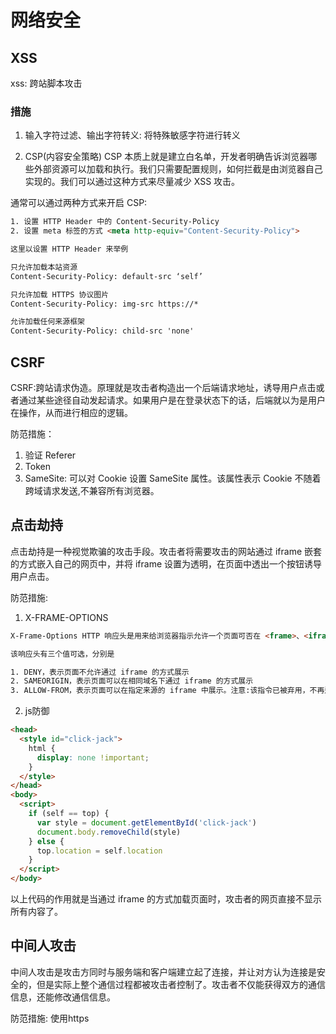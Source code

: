 # 网络安全

## XSS

xss: 跨站脚本攻击

### 措施

1. 输入字符过滤、输出字符转义: 将特殊敏感字符进行转义

2. CSP(内容安全策略)
CSP 本质上就是建立白名单，开发者明确告诉浏览器哪些外部资源可以加载和执行。我们只需要配置规则，如何拦截是由浏览器自己实现的。我们可以通过这种方式来尽量减少 XSS 攻击。

通常可以通过两种方式来开启 CSP:

```html
1. 设置 HTTP Header 中的 Content-Security-Policy
2. 设置 meta 标签的方式 <meta http-equiv="Content-Security-Policy">

这里以设置 HTTP Header 来举例

只允许加载本站资源
Content-Security-Policy: default-src ‘self’

只允许加载 HTTPS 协议图片
Content-Security-Policy: img-src https://*

允许加载任何来源框架
Content-Security-Policy: child-src 'none'
```

## CSRF

CSRF:跨站请求伪造。原理就是攻击者构造出一个后端请求地址，诱导用户点击或者通过某些途径自动发起请求。如果用户是在登录状态下的话，后端就以为是用户在操作，从而进行相应的逻辑。

防范措施：

1. 验证 Referer
2. Token
3. SameSite: 可以对 Cookie 设置 SameSite 属性。该属性表示 Cookie 不随着跨域请求发送,不兼容所有浏览器。

## 点击劫持

点击劫持是一种视觉欺骗的攻击手段。攻击者将需要攻击的网站通过 iframe 嵌套的方式嵌入自己的网页中，并将 iframe 设置为透明，在页面中透出一个按钮诱导用户点击。

防范措施:

1. X-FRAME-OPTIONS

```html
X-Frame-Options HTTP 响应头是用来给浏览器指示允许一个页面可否在 <frame>、<iframe>、<embed> 或者 <object> 中展现的标记。站点可以通过确保网站没有被嵌入到别人的站点里面，从而避免点击劫持攻击。

该响应头有三个值可选，分别是

1. DENY，表示页面不允许通过 iframe 的方式展示
2. SAMEORIGIN，表示页面可以在相同域名下通过 iframe 的方式展示
3. ALLOW-FROM，表示页面可以在指定来源的 iframe 中展示。注意:该指令已被弃用，不再适用于现代浏览器
```
2. js防御
```html
<head>
  <style id="click-jack">
    html {
      display: none !important;
    }
  </style>
</head>
<body>
  <script>
    if (self == top) {
      var style = document.getElementById('click-jack')
      document.body.removeChild(style)
    } else {
      top.location = self.location
    }
  </script>
</body>

```
以上代码的作用就是当通过 iframe 的方式加载页面时，攻击者的网页直接不显示所有内容了。

## 中间人攻击

中间人攻击是攻击方同时与服务端和客户端建立起了连接，并让对方认为连接是安全的，但是实际上整个通信过程都被攻击者控制了。攻击者不仅能获得双方的通信信息，还能修改通信信息。

防范措施:
使用https